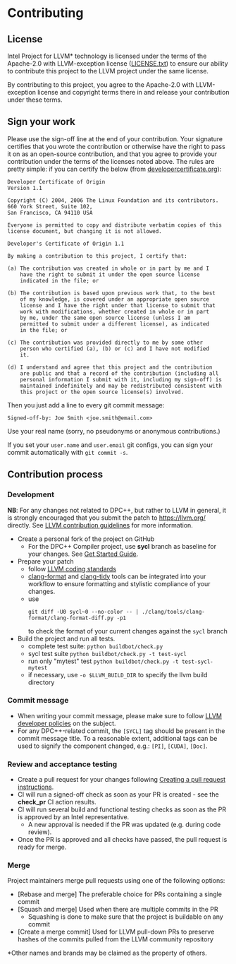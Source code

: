 # Contributing

## License
Intel Project for LLVM\* technology is licensed under the terms of the
Apache-2.0 with LLVM-exception license ([LICENSE.txt](llvm/LICENSE.TXT))
to ensure our ability to contribute this project to the LLVM project
under the same license.

By contributing to this project, you agree to the Apache-2.0 with
LLVM-exception license and copyright terms there in and release your
contribution under these terms.

## Sign your work
Please use the sign-off line at the end of your contribution. Your
signature certifies that you wrote the contribution or otherwise have
the right to pass it on as an open-source contribution, and that you
agree to provide your contribution under the terms of the licenses
noted above. The rules are pretty simple: if you can certify the
below (from [developercertificate.org](http://developercertificate.org)):

```
Developer Certificate of Origin
Version 1.1

Copyright (C) 2004, 2006 The Linux Foundation and its contributors.
660 York Street, Suite 102,
San Francisco, CA 94110 USA

Everyone is permitted to copy and distribute verbatim copies of this
license document, but changing it is not allowed.

Developer's Certificate of Origin 1.1

By making a contribution to this project, I certify that:

(a) The contribution was created in whole or in part by me and I
    have the right to submit it under the open source license
    indicated in the file; or

(b) The contribution is based upon previous work that, to the best
    of my knowledge, is covered under an appropriate open source
    license and I have the right under that license to submit that
    work with modifications, whether created in whole or in part
    by me, under the same open source license (unless I am
    permitted to submit under a different license), as indicated
    in the file; or

(c) The contribution was provided directly to me by some other
    person who certified (a), (b) or (c) and I have not modified
    it.

(d) I understand and agree that this project and the contribution
    are public and that a record of the contribution (including all
    personal information I submit with it, including my sign-off) is
    maintained indefinitely and may be redistributed consistent with
    this project or the open source license(s) involved.
```

Then you just add a line to every git commit message:

    Signed-off-by: Joe Smith <joe.smith@email.com>

Use your real name (sorry, no pseudonyms or anonymous contributions.)

If you set your `user.name` and `user.email` git configs, you can sign your
commit automatically with `git commit -s`.

## Contribution process

### Development

**NB**: For any changes not related to DPC++, but rather to LLVM in general, it
is strongly encouraged that you submit the patch to https://llvm.org/ directly.
See [LLVM contribution guidelines](https://llvm.org/docs/Contributing.html)
for more information.

- Create a personal fork of the project on GitHub
  - For the DPC++ Compiler project, use **sycl** branch as baseline for your
    changes. See [Get Started Guide](sycl/doc/GetStartedGuide.md).
- Prepare your patch
    - follow [LLVM coding standards](https://llvm.org/docs/CodingStandards.html)
    - [clang-format](https://clang.llvm.org/docs/ClangFormat.html) and 
      [clang-tidy](https://clang.llvm.org/extra/clang-tidy/) tools can be integrated into your
      workflow to ensure formatting and stylistic compliance of your changes.
    - use
      ```
      git diff -U0 sycl~0 --no-color -- | ./clang/tools/clang-format/clang-format-diff.py -p1
      ```
      to check the format of your current changes against the `sycl` branch
- Build the project and run all tests.
    - complete test suite: `python buildbot/check.py`
    - sycl test suite `python buildbot/check.py -t test-sycl`
    - run only "mytest" test `python buildbot/check.py -t test-sycl-mytest`
    - if necessary, use `-o $LLVM_BUILD_DIR` to specify the llvm build directory

### Commit message

- When writing your commit message, please make sure to follow
  [LLVM developer policies](
  https://llvm.org/docs/DeveloperPolicy.html#commit-messages) on the subject.
- For any DPC++-related commit, the `[SYCL]` tag should be present in the
  commit message title. To a reasonable extent, additional tags can be used
  to signify the component changed, e.g.: `[PI]`, `[CUDA]`, `[Doc]`.

### Review and acceptance testing

- Create a pull request for your changes following [Creating a pull request
instructions](https://help.github.com/articles/creating-a-pull-request/).
- CI will run a signed-off check as soon as your PR is created - see the
**check_pr** CI action results.
- CI will run several build and functional testing checks as soon as the PR is
approved by an Intel representative.
  - A new approval is needed if the PR was updated (e.g. during code review).
- Once the PR is approved and all checks have passed, the pull request is
ready for merge.

### Merge

Project maintainers merge pull requests using one of the following options:
- [Rebase and merge] The preferable choice for PRs containing a single commit
- [Squash and merge] Used when there are multiple commits in the PR
  - Squashing is done to make sure that the project is buildable on any commit
- [Create a merge commit] Used for LLVM pull-down PRs to preserve hashes of the
commits pulled from the LLVM community repository


*Other names and brands may be claimed as the property of others.

